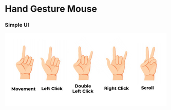 # Hand Gesture Mouse 
 
### Simple UI
<img src='https://github.com/VrushabhTawde/Hand-Gesture-Mouse-ai/blob/master/gestures.jpg'>
